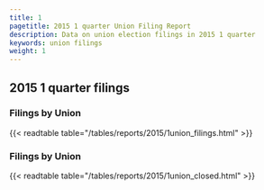 ```yaml
---
title: 1
pagetitle: 2015 1 quarter Union Filing Report
description: Data on union election filings in 2015 1 quarter 
keywords: union filings
weight: 1
---
```


## 2015 1 quarter filings

### Filings by Union
{{< readtable table="/tables/reports/2015/1union_filings.html" >}}

### Filings by Union
{{< readtable table="/tables/reports/2015/1union_closed.html" >}}
